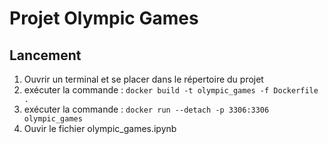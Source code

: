 # Projet Olympic Games

## Lancement

1) Ouvrir un terminal et se placer dans le répertoire du projet
2) exécuter la commande : ```docker build -t olympic_games -f Dockerfile .```
3) exécuter la commande : ```docker run --detach -p 3306:3306 olympic_games```
4) Ouvir le fichier olympic_games.ipynb
